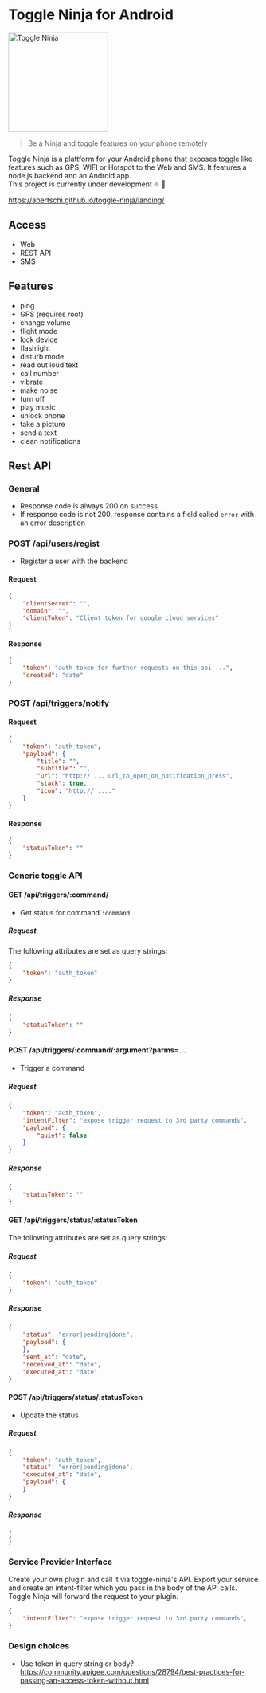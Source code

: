 # Toggle Ninja for Android

<img src="https://github.com/abertschi/android-remote-trigger/blob/master/landing/ninja.png" alt="Toggle Ninja" width="200px" align="">

>Be a Ninja and toggle features on your phone remotely

Toggle Ninja is a plattform for your Android phone that exposes toggle like features such as GPS, WIFI or Hotspot to the Web and SMS. It features a node.js backend and an Android app.  
This project is currently under development 🔥 🚀  

 https://abertschi.github.io/toggle-ninja/landing/

## Access
 - Web
 - REST API
 - SMS

## Features

- ping
- GPS (requires root)
- change volume
- flight mode
- lock device
- flashlight
- disturb mode
- read out loud text
- call number
- vibrate
- make noise
- turn off
- play music
- unlock phone
- take a picture
- send a text
- clean notifications


## Rest API

### General
- Response code is always 200 on success
- If response code is not 200, response contains a field called `error` with an error description

### POST /api/users/regist
- Register a user with the backend

#### Request
```json
{
    "clientSecret": "",
    "domain": "",
    "clientToken": "Client token for google cloud services"
}
```

#### Response
```json
{
    "token": "auth token for further requests on this api ...",
    "created": "date"
}
```

### POST /api/triggers/notify
#### Request
```json
{
    "token": "auth_token",
    "payload": {
        "title": "",
        "subtitle": "",
        "url": "http:// ... url_to_open_on_notification_press",
        "stack": true,
        "icon": "http:// ...."
    }
}
```

#### Response
```json
{
    "statusToken": ""
}
```

### Generic toggle API
#### GET /api/triggers/:command/
- Get status for command `:command`

##### Request
The following attributes are set as query strings:
```json
{
    "token": "auth_token"
}
```

##### Response
```json
{
    "statusToken": ""
}
```

#### POST /api/triggers/:command/:argument?parms=...
- Trigger a command

##### Request
```json
{
    "token": "auth_token",
    "intentFilter": "expose trigger request to 3rd party commands",
    "payload": {
        "quiet": false
    }
}
```

##### Response
```json
{
    "statusToken": ""
}
```

#### GET /api/triggers/status/:statusToken
The following attributes are set as query strings:
##### Request
```json
{
    "token": "auth_token"
}
```

##### Response
```json
{
    "status": "error|pending|done",
    "payload": {
    },
    "sent_at": "date",
    "received_at": "date",
    "executed_at": "date"
}
```

#### POST /api/triggers/status/:statusToken
- Update the status
##### Request
```json
{
    "token": "auth_token",
    "status": "error|pending|done",
    "executed_at": "date",
    "payload": {
    }
}
```

##### Response
```json
{
}
```


### Service Provider Interface
Create your own plugin and call it via toggle-ninja's API.
Export your service and create an intent-filter which you pass in the body of the API calls.
Toggle Ninja will forward the request to your plugin.

```json
{
    "intentFilter": "expose trigger request to 3rd party commands",    
}
```

### Design choices
- Use token in query string or body? https://community.apigee.com/questions/28794/best-practices-for-passing-an-access-token-without.html
